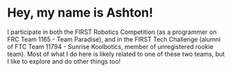 # Hey, my name is Ashton!
I participate in both the FIRST Robotics Competition (as a programmer on FRC Team 1165 - Team Paradise), and in the FIRST Tech Challenge (alumni of FTC Team 11794 - Sunrise Koolbotics, member of unregistered rookie team). Most of what I do here is likely related to one of these two teams, but I like to explore and do other things too!
